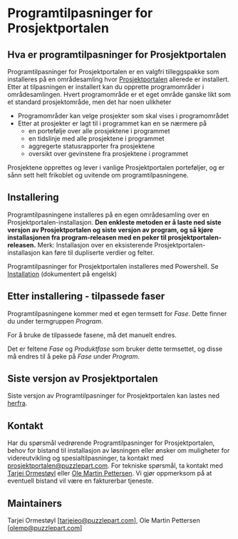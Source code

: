 # Programtilpasninger for Prosjektportalen

## Hva er programtilpasninger for Prosjektportalen

Programtilpasninger for Prosjektportalen er en valgfri tilleggspakke som installeres på en områdesamling hvor [Prosjektportalen](https://github.com/Puzzlepart/prosjektportalen) allerede er installert. Etter at tilpasningen er installert kan du opprette programområder i områdesamlingen. Hvert programområde er et eget område ganske likt som et standard prosjektområde, men det har noen ulikheter

* Programområder kan velge prosjekter som skal vises i programområdet
* Etter at prosjekter er lagt til i programmet kan en se nærmere på
  * en portefølje over alle prosjektene i programmet
  * en tidslinje med alle prosjektene i programmet
  * aggregerte statusrapporter fra prosjektene
  * oversikt over gevinstene fra prosjektene i programmet

Prosjektene opprettes og lever i vanlige Prosjektportalen porteføljer, og er sånn sett helt frikoblet og uvitende om programtilpasningene.

## Installering

Programtilpasningene installeres på en egen områdesamling over en Prosjektportalen-installasjon. **Den enkleste metoden er å laste ned siste versjon av Prosjektportalen og siste versjon av program, og så kjøre installasjonen fra program-releasen med en peker til prosjektportalen-releasen.** Merk: Installasjon over en eksisterende Prosjektportalen-installasjon kan føre til dupliserte verdier og felter.  

Programtilpasninger for Prosjektportalen installeres med Powershell. Se [Installation](https://github.com/Puzzlepart/prosjektportalen-program/wiki/Installation) (dokumentert på engelsk)

## Etter installering - tilpassede faser

Programtilpasningene kommer med et egen termsett for _Fase_. Dette finner du under termgruppen _Program_.

For å bruke de tilpassede fasene, må det manuelt endres.

Det er feltene _Fase_ og _Produktfase_ som bruker dette termsettet, og disse må endres til å peke på _Fase_ under _Program_.

## Siste versjon av Prosjektportalen

Siste versjon av Programtilpasninger for Prosjektportalen kan lastes ned [herfra](https://github.com/Puzzlepart/prosjektportalen-program/releases/latest).

## Kontakt

Har du spørsmål vedrørende Programtilpasninger for Prosjektportalen, behov for bistand til installasjon av løsningen eller ønsker om muligheter for videreutvikling og spesialtilpasninger, ta kontakt med [prosjektportalen@puzzlepart.com](mailto:prosjektportalen@puzzlepart.com). For tekniske spørsmål, ta kontakt med [Tarjei Ormestøyl](mailto:tarjeieo@puzzlepart.com) eller [Ole Martin Pettersen](mailto:olemp@puzzlepart.com). Vi gjør oppmerksom på at eventuell bistand vil være en fakturerbar tjeneste.

## Maintainers

Tarjei Ormestøyl [tarjeieo@puzzlepart.com], Ole Martin Pettersen [olemp@puzzlepart.com]
